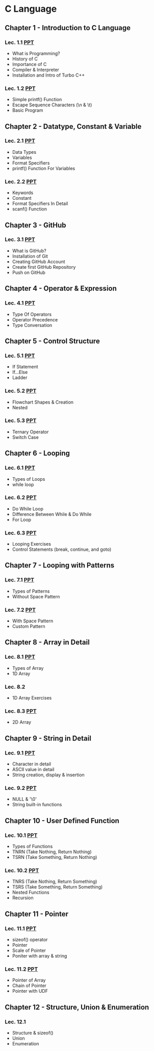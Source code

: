 # C Language

## Chapter 1 - Introduction to C Language

### Lec. 1.1 [PPT](https://drive.google.com/file/d/1NoOlBjOtYKtkJ8BovOl5F2NyZcMk8XJT/view?usp=sharing)
- What is Programming?
- History of C
- Importance of C
- Compiler & Interpreter
- Installation and Intro of Turbo C++

### Lec. 1.2 [PPT](https://drive.google.com/file/d/18oIy8TmedLwMDtRg1aKn8bmr-y2NQbsq/view?usp=sharing)
- Simple printf() Function
- Escape Sequence Characters (\n & \t)
- Basic Program


## Chapter 2 - Datatype, Constant & Variable

### Lec. 2.1 [PPT](https://drive.google.com/file/d/1UjTAr_D8nN8b76WjN5x5jecHNQfeqobt/view?usp=sharing)
- Data Types
- Variables
- Format Specifiers
- printf() Function For Variables

### Lec. 2.2 [PPT](https://drive.google.com/file/d/1w_JI4lh_zfng5nuH49kYgaF6qECt9Ah7/view?usp=sharing)
- Keywords
- Constant
- Format Specifiers In Detail
- scanf() Function 


## Chapter 3 - GitHub

### Lec. 3.1 [PPT](https://drive.google.com/file/d/1-cd5onhVR-_3ptUt5_u_v2jwoFggB7e_/view?usp=sharing)
- What is GitHub?
- Installation of Git
- Creating GitHub Account
- Create first GitHub Repository
- Push on GitHub

## Chapter 4 - Operator & Expression

### Lec. 4.1 [PPT](https://drive.google.com/file/d/1aCwDjrCe5CMmDsFliK7IwZc_OgHhHPlc/view?usp=sharing)
- Type Of Operators
- Operator Precedence
- Type Conversation

## Chapter 5 - Control Structure

### Lec. 5.1 [PPT](https://drive.google.com/file/d/1bG7OywGU9fnrBDGugP5ZQ3doKT9d6vAa/view?usp=sharing)
- If Statement
- If...Else
- Ladder

### Lec. 5.2 [PPT](https://drive.google.com/file/d/1tC_Y6-wGJd0tMhW379rsMtwJoTSY7Szd/view?usp=sharing)
- Flowchart Shapes & Creation
- Nested

### Lec. 5.3 [PPT](https://drive.google.com/file/d/1wLNexJlplbPlqlQPdZKQ3u2XHO7SICLd/view?usp=sharing)
- Ternary Operator
- Switch Case 

## Chapter 6 - Looping

### Lec. 6.1 [PPT](https://drive.google.com/file/d/1mi94_d_0nBSqxppobbUzmMLWAXBT78OD/view?usp=sharing)
- Types of Loops
- while loop

### Lec. 6.2 [PPT](https://drive.google.com/file/d/1_SJ0doqk8ElGsu_7LAK5z-lW2FzinMgl/view?usp=sharing)
- Do While Loop
- Difference Between While & Do While
- For Loop

### Lec. 6.3 [PPT](https://drive.google.com/file/d/1TJMC5iOmf_fm4sye58HLqXS1icPe2b6b/view?usp=sharing)
- Looping Exercises
- Control Statements (break, continue, and goto)

## Chapter 7 - Looping with Patterns

### Lec. 7.1 [PPT](https://drive.google.com/file/d/15jr6xXWeus0hGLs6MHHcWbWGX-b-v68x/view?usp=sharing)
- Types of Patterns
- Without Space Pattern

### Lec. 7.2 [PPT](https://drive.google.com/file/d/1NqPwggxqEcNC4ws2D-nIKWZHSHCSWTUQ/view?usp=sharing)
- With Space Pattern
- Custom Pattern

## Chapter 8 - Array in Detail

### Lec. 8.1 [PPT](https://drive.google.com/file/d/1bG2lPMHfAGegIcw4Pkiw0HCKsvd2UPqb/view?usp=sharing)
- Types of Array
- 1D Array

### Lec. 8.2
- 1D Array Exercises

### Lec. 8.3 [PPT](https://drive.google.com/file/d/1EW18tMclCjuEZmarqvGHeG98vz8hXMMq/view?usp=sharing)
- 2D Array

## Chapter 9 - String in Detail

### Lec. 9.1 [PPT](https://drive.google.com/file/d/1AfUtl_tZNiBbxvA3W45nLkGMZfTtAvvZ/view?usp=sharing)
- Character in detail
- ASCII value in detail
- String creation, display & insertion

### Lec. 9.2 [PPT](https://drive.google.com/file/d/1GnraIimiyfz6kk2kcE0ajS7TzubTOTqh/view?usp=sharing)
- NULL & '\0'
- String built-in functions

## Chapter 10 - User Defined Function

### Lec. 10.1 [PPT](https://drive.google.com/file/d/16wuhKS-duFO6lIat_l1TDqgfgsNSpi6q/view?usp=sharing)
- Types of Functions
- TNRN (Take Nothing, Return Nothing)
- TSRN (Take Something, Return Nothing)

### Lec. 10.2 [PPT](https://drive.google.com/file/d/1x2uvDNorE12miFwk3dmCf7KwcEav6VlA/view?usp=sharing)
- TNRS (Take Nothing, Return Something)
- TSRS (Take Something, Return Something)
- Nested Functions
- Recursion

## Chapter 11 - Pointer

### Lec. 11.1 [PPT](https://drive.google.com/file/d/1uZFNM13qXBLRC7dAVOr9gRQjXfC8O8bL/view?usp=sharing)
- sizeof() operator
- Pointer
- Scale of Pointer
- Poniter with array & string

### Lec. 11.2 [PPT](https://drive.google.com/file/d/1Gy8nGIDvNIFXccn3D0IZ9veDsvBWMkVs/view?usp=sharing)
- Pointer of Array
- Chain of Pointer
- Pointer with UDF

## Chapter 12 - Structure, Union & Enumeration

### Lec. 12.1
- Structure & sizeof()
- Union
- Enumeration
